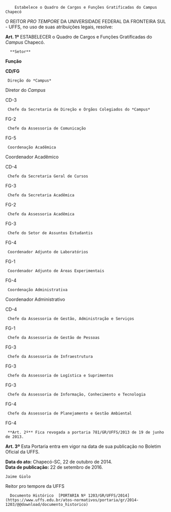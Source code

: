         Estabelece o Quadro de Cargos e Funções Gratificadas do Campus Chapecó  

O REITOR *PRO TEMPORE* DA UNIVERSIDADE FEDERAL DA FRONTEIRA SUL - UFFS, no uso de suas atribuições legais, resolve:

 **Art. 1º** ESTABELECER o Quadro de Cargos e Funções Gratificadas do *Campus* Chapecó.

      **Setor**

   **Função**

   **CD/FG**

     Direção do *Campus*

   Diretor do *Campus*

   CD-3

     Chefe da Secretaria de Direção e Órgãos Colegiados do *Campus*

   FG-2

     Chefe da Assessoria de Comunicação

   FG-5

     Coordenação Acadêmica

   Coordenador Acadêmico

   CD-4

     Chefe da Secretaria Geral de Cursos

   FG-3

     Chefe da Secretaria Acadêmica

   FG-2

     Chefe da Assessoria Acadêmica

   FG-3

     Chefe do Setor de Assuntos Estudantis

   FG-4

     Coordenador Adjunto de Laboratórios

   FG-1

     Coordenador Adjunto de Áreas Experimentais

   FG-4

     Coordenação Administrativa

   Coordenador Administrativo

   CD-4

     Chefe da Assessoria de Gestão, Administração e Serviços

   FG-1

     Chefe da Assessoria de Gestão de Pessoas

   FG-3

     Chefe da Assessoria de Infraestrutura

   FG-3

     Chefe da Assessoria de Logística e Suprimentos

   FG-3

     Chefe da Assessoria de Informação, Conhecimento e Tecnologia

   FG-4

     Chefe da Assessoria de Planejamento e Gestão Ambiental

   FG-4

     **Art. 2º** Fica revogada a portaria 781/GR/UFFS/2013 de 19 de junho de 2013.

 **Art. 3º** Esta Portaria entra em vigor na data de sua publicação no Boletim Oficial da UFFS.

  

   **Data do ato:** Chapecó-SC, 22 de outubro de 2014.   
 **Data de publicação:**  22 de setembro de 2016. 

    Jaime Giolo   
 Reitor pro tempore da UFFS 

      Documento Histórico  [PORTARIA Nº 1203/GR/UFFS/2014](https://www.uffs.edu.br/atos-normativos/portaria/gr/2014-1203/@@download/documento_historico)     
      